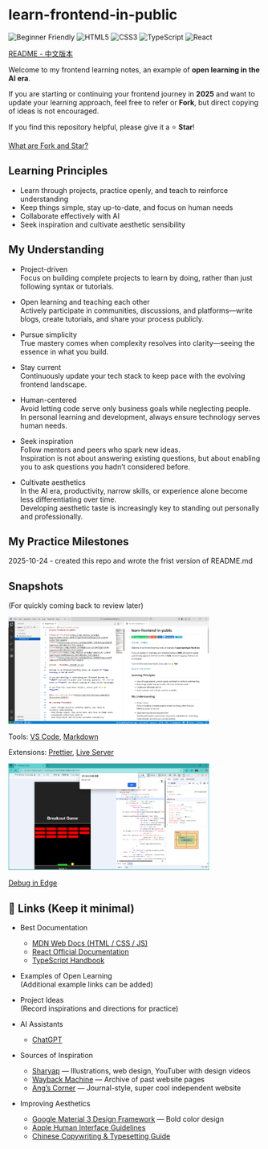 # learn-frontend-in-public

![Beginner Friendly](https://img.shields.io/badge/Beginner%20Friendly-00C853?logo=handshake&logoColor=white&style=flat-square)
![HTML5](https://img.shields.io/badge/HTML5-E34F26?logo=html5&logoColor=white&style=flat-square)
![CSS3](https://img.shields.io/badge/CSS3-1572B6?logo=css3&logoColor=white&style=flat-square)
![TypeScript](https://img.shields.io/badge/TypeScript-3178C6?logo=typescript&logoColor=white&style=flat-square)
![React](https://img.shields.io/badge/React-61DAFB?logo=react&logoColor=black&style=flat-square)

[README - 中文版本](./README_CN.md)

Welcome to my frontend learning notes, an example of **open learning in the AI era**.

If you are starting or continuing your frontend journey in **2025** and want to update your learning approach, feel free to refer or **Fork**, but direct copying of ideas is not encouraged.

If you find this repository helpful, please give it a ⭐️ **Star**!

[What are Fork and Star?](https://github.com/orgs/community/discussions/168153)

## Learning Principles

- Learn through projects, practice openly, and teach to reinforce understanding
- Keep things simple, stay up-to-date, and focus on human needs
- Collaborate effectively with AI
- Seek inspiration and cultivate aesthetic sensibility

## My Understanding

- Project-driven  
  Focus on building complete projects to learn by doing, rather than just following syntax or tutorials.

- Open learning and teaching each other  
  Actively participate in communities, discussions, and platforms—write blogs, create tutorials, and share your process publicly.

- Pursue simplicity  
  True mastery comes when complexity resolves into clarity—seeing the essence in what you build.

- Stay current  
  Continuously update your tech stack to keep pace with the evolving frontend landscape.

- Human-centered  
  Avoid letting code serve only business goals while neglecting people.  
  In personal learning and development, always ensure technology serves human needs.

- Seek inspiration  
  Follow mentors and peers who spark new ideas.  
  Inspiration is not about answering existing questions, but about enabling you to ask questions you hadn’t considered before.

- Cultivate aesthetics  
  In the AI era, productivity, narrow skills, or experience alone become less differentiating over time.  
  Developing aesthetic taste is increasingly key to standing out personally and professionally.

## My Practice Milestones

2025-10-24 - created this repo and wrote the frist version of README.md

## Snapshots

(For quickly coming back to review later)

<img src="./images/vscode screenshot.png" alt="VS code Screenshot" width="400">

Tools: [VS Code](https://code.visualstudio.com/), [Markdown](https://www.markdownguide.org/basic-syntax/)

Extensions:
[Prettier](https://marketplace.visualstudio.com/items?itemName=esbenp.prettier-vscode), [Live Server](https://marketplace.visualstudio.com/items?itemName=ritwickdey.LiveServer)

<img src="./images/browser screenshot.png" alt="Browser Screenshot" width="400">

[Debug in Edge](https://learn.microsoft.com/en-us/microsoft-edge/devtools/javascript/)

## 🔗 Links (Keep it minimal)

- Best Documentation

  - [MDN Web Docs (HTML / CSS / JS)](https://developer.mozilla.org/)
  - [React Official Documentation](https://react.dev/)
  - [TypeScript Handbook](https://www.typescriptlang.org/docs/handbook/intro.html)

- Examples of Open Learning  
  (Additional example links can be added)

- Project Ideas  
  (Record inspirations and directions for practice)

- AI Assistants

  - [ChatGPT](https://chatgpt.com/)

- Sources of Inspiration

  - [Sharyap](https://www.sharyap.com/) — Illustrations, web design, YouTuber with design videos
  - [Wayback Machine](https://web.archive.org/) — Archive of past website pages
  - [Ang’s Corner](https://angs-corner.nekoweb.org/) — Journal-style, super cool independent website

- Improving Aesthetics

  - [Google Material 3 Design Framework](https://m3.material.io/get-started) — Bold color design
  - [Apple Human Interface Guidelines](https://developer.apple.com/design/human-interface-guidelines/)
  - [Chinese Copywriting & Typesetting Guide](https://mazhuang.org/wiki/chinese-copywriting-guidelines/)
